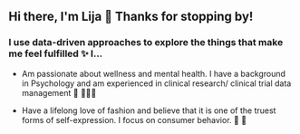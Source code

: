 ## Hi there, I'm Lija 👋 Thanks for stopping by! 

### I use data-driven approaches to explore the things that make me feel fulfilled ✨ I...

- Am passionate about wellness and mental health. I have a background in Psychology and am experienced in clinical research/ clinical trial data management 🍃 🧘🏻‍♀️ 

- Have a lifelong love of fashion and believe that it is one of the truest forms of self-expression. I focus on consumer behavior. 👡 👗



<!--
**lijahoffman/lijahoffman** is a ✨ _special_ ✨ repository because its `README.md` (this file) appears on your GitHub profile.

Here are some ideas to get you started:

- 🔭 I’m currently working on ...
- 🌱 I’m currently learning ...
- 👯 I’m looking to collaborate on ...
- 🤔 I’m looking for help with ...
- 💬 Ask me about ...
- 📫 How to reach me: ...
- 😄 Pronouns: ...
- ⚡ Fun fact: ...
-->
